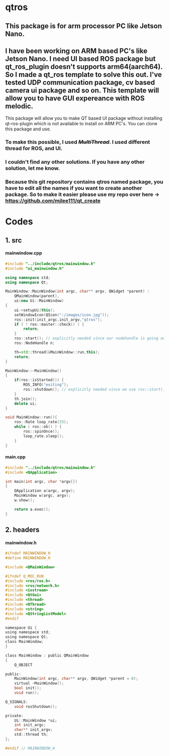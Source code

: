 # qtros
## This package is for arm processor PC like Jetson Nano.
## I have been working on ARM based PC's like Jetson Nano. I need UI based ROS package but qt_ros_plugin doesn't supports arm64(aarch64). So I made a qt_ros template to solve this out. I've tested UDP communication package, cv based camera ui package and so on. This template will allow you to have GUI expereance with ROS melodic. 
This package will allow you to make QT based UI package without installing qt-ros-plugin which is not available to install on ARM PC's.
You can clone this package and use. 

### To make this possible, I used ~~_MultiThread_~~. I used different thread for ROS, and UI.
### I couldn't find any other solutions. If you have any other solution, let me know.
### Because this git repository contains qtros named package, you have to edit all the names if you want to create another package. So to make it easier please use my repo over here -> https://github.com/mjlee111/qt_create 

# Codes
## 1. src
#### mainwindow.cpp
```cpp
#include "../include/qtros/mainwindow.h"
#include "ui_mainwindow.h"

using namespace std;
using namespace Qt;

MainWindow::MainWindow(int argc, char** argv, QWidget *parent) :
    QMainWindow(parent),
    ui(new Ui::MainWindow)
{
    ui->setupUi(this);
    setWindowIcon(QIcon(":/images/icon.jpg"));
    ros::init(init_argc,init_argv,"qtros");
    if ( ! ros::master::check() ) {
        return;
    }
    ros::start(); // explicitly needed since our nodehandle is going out of scope.
    ros::NodeHandle n;

    th=std::thread(&MainWindow::run,this);
    return;
}

MainWindow::~MainWindow()
{
    if(ros::isStarted()) {
        ROS_INFO("exiting");
        ros::shutdown(); // explicitly needed since we use ros::start();
    }
    th.join();
    delete ui;
}

void MainWindow::run(){
    ros::Rate loop_rate(33);
    while ( ros::ok() ) {
        ros::spinOnce();
        loop_rate.sleep();
    }
}
```

#### main.cpp
```cpp
#include "../include/qtros/mainwindow.h"
#include <QApplication>

int main(int argc, char *argv[])
{
    QApplication a(argc, argv);
    MainWindow w(argc, argv);
    w.show();

    return a.exec();
}
```

## 2. headers
#### mainwindow.h
```h
#ifndef MAINWINDOW_H
#define MAINWINDOW_H

#include <QMainWindow>

#ifndef Q_MOC_RUN
#include <ros/ros.h>
#include <ros/network.h>
#include <iostream>
#include <QtGui>
#include <thread>
#include <QThread>
#include <string>
#include <QStringListModel>
#endif

namespace Ui {
using namespace std;
using namespace Qt;
class MainWindow;
}

class MainWindow : public QMainWindow
{
    Q_OBJECT

public:
    MainWindow(int argc, char** argv, QWidget *parent = 0);
    virtual ~MainWindow();
    bool init();
    void run();

Q_SIGNALS:
    void rosShutdown();

private:
    Ui::MainWindow *ui;
    int init_argc;
    char** init_argv;
    std::thread th;
};

#endif // MAINWINDOW_H
```
